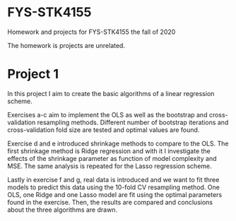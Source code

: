 # FYS-STK4155
Homework and projects for FYS-STK4155 the fall of 2020

The homework is projects are unrelated. 

# Project 1 

In this project I aim to create the basic algorithms of a linear regression scheme. 

Exercises a-c aim to implement the OLS as well as the bootstrap and cross-validation resampling methods. Different number of bootstrap iterations and cross-validation fold size are tested and optimal values are found. 

Exercise d and e introduced shrinkage methods to compare to the OLS. The first shrinkage method is Ridge regression and with it I investigate the effects of the shrinkage parameter as function of model complexity and MSE. The same analysis is repeated for the Lasso regression scheme.

Lastly in exercise f and g, real data is introduced and we want to fit three models to predict this data using the 10-fold CV resampling method. One OLS, one Ridge and one Lasso model are fit using the optimal parameters found in the exercise. Then, the results are compared and conclusions about the three algorithms are drawn.
